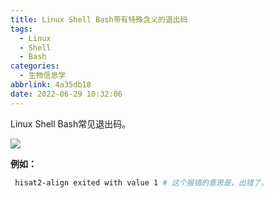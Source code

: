 ```yaml
---
title: Linux Shell Bash带有特殊含义的退出码
tags:
  - Linux
  - Shell
  - Bash
categories:
  - 生物信息学
abbrlink: 4a35db18
date: 2022-06-29 10:32:06
---
```

Linux Shell Bash常见退出码。


<!-- more -->


![](https://vip2.loli.io/2022/07/03/m21jnPM9azcl6Ay.png)

**例如：**

```bash
 hisat2-align exited with value 1 # 这个报错的意思是，出错了。
```